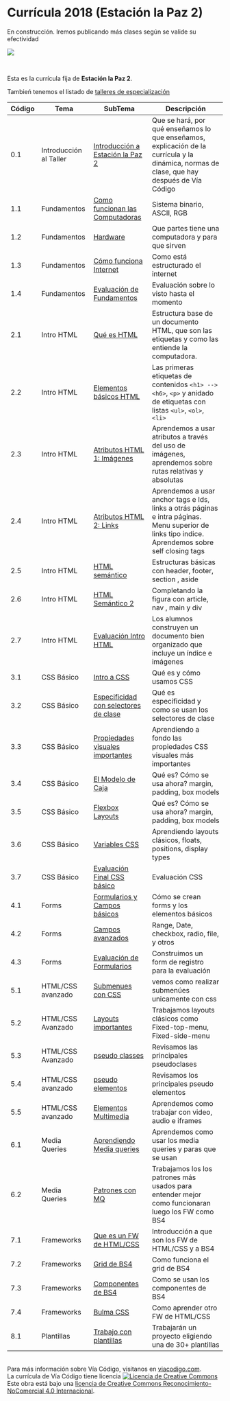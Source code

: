 # Currícula 2018 (Estación la Paz 2)

En construcción. Iremos publicando más clases según se valide su efectividad

<p > <img src="https://viacodigo.com/wp-content/uploads/2017/11/viacodigo-main-logo.png" ></p>
<br>

Esta es la currícula fija de **Estación la Paz 2**.

Tambień tenemos el listado de [talleres de especialización](Talleres.md)

| Código | Tema                   | SubTema                                                                                                                                                                                                                            | Descripción                                                                                                                                        |
| ------ | ---------------------- | ---------------------------------------------------------------------------------------------------------------------------------------------------------------------------------------------------------------------------------- | -------------------------------------------------------------------------------------------------------------------------------------------------- |
| 0.1    | Introducción al Taller | [Introducción a Estación la Paz 2](https://github.com/Via-Codigo/curricula2018/blob/master/0.0%20Introducci%C3%B3n%20al%20taller/Gu%C3%ADa%20de%20clase%20-%20Introducci%C3%B3n%20al%20taller.md)                                  | Que se hará, por qué enseñamos lo que enseñamos, explicación de la currícula y la dinámica, normas de clase, que hay después de Vía Código         |
| 1.1    | Fundamentos            | [Como funcionan las Computadoras](https://github.com/Via-Codigo/curricula2018/blob/master/1.1%20C%C3%B3mo%20funcionan%20las%20computadoras/Gu%C3%ADa%20de%20clase%20-%20C%C3%B3mo%20funcionan%20las%20computadoras.md)             | Sistema binario, ASCII, RGB                                                                                                                        |  |
| 1.2    | Fundamentos            | [Hardware](https://github.com/Via-Codigo/curricula2018/blob/master/1.2%20Hardware/Gu%C3%ADa%20de%20clase%20-%20Hardware.md)                                                                                                        | Que partes tiene una computadora y para que sirven                                                                                                 |
| 1.3    | Fundamentos            | [Cómo funciona Internet](https://github.com/Via-Codigo/curricula2018/blob/master/1.3%20C%C3%B3mo%20funciona%20Internet/Gu%C3%ADa%20de%20clase%20-%20C%C3%B3mo%20funciona%20Internet.md)                                            | Como está estructurado el internet                                                                                                                 |
| 1.4    | Fundamentos            | [Evaluación de Fundamentos](#)                                                                                                                                                                                                     | Evaluación sobre lo visto hasta el momento                                                                                                         |
| 2.1    | Intro HTML             | [Qué es HTML](https://github.com/Via-Codigo/curricula2018/blob/master/2.1%20Qu%C3%A9%20es%20HTML/Gu%C3%ADa%20de%20clase%20-%20Qu%C3%A9%20es%20HTML.md)                                                                             | Estructura base de un documento HTML, que son las etiquetas y como las entiende la computadora.                                                    |
| 2.2    | Intro HTML             | [Elementos básicos HTML](https://github.com/Via-Codigo/curricula2018/blob/master/2.2%20Elementos%20b%C3%A1sicos%20HTML/Gu%C3%ADa%20de%20clase%20-%20Elementos%20b%C3%A1sicos%20HTML.md)                                            | Las primeras etiquetas de contenidos `<h1> --> <h6>`, `<p>` y anidado de etiquetas con listas `<ul>`, `<ol>`, `<li>`                               |
| 2.3    | Intro HTML             | [Atributos HTML 1: Imágenes](https://github.com/Via-Codigo/curricula2018/blob/master/2.3%20Atributos%20HTML%201:Im%C3%A1genes/Gu%C3%ADa%20de%20clase%20-%20Atributos%20HTML%201:Im%C3%A1genes.md)                                  | Aprendemos a usar atributos a través del uso de imágenes, aprendemos sobre rutas relativas y absolutas                                             |
| 2.4    | Intro HTML             | [Atributos HTML 2: Links](https://github.com/Via-Codigo/curricula2018/blob/master/2.4%20Atributos%20HTML%202:Links/Gu%C3%ADa%20de%20clase%20-%20Atributos%20HTML%202:Links.md)                                                     | Aprendemos a usar anchor tags e Ids, links a otrás páginas e intra páginas. Menu superior de links tipo indice. Aprendemos sobre self closing tags |
| 2.5    | Intro HTML             | [HTML semántico](https://github.com/Via-Codigo/curricula2018/blob/master/2.5%20HTML%20Sem%C3%A1ntico/Gu%C3%ADa%20de%20clase%20-%20HTML%20Sem%C3%A1ntico.md)                                                                        | Estructuras básicas con header, footer, section , aside                                                                                            |
| 2.6    | Intro HTML             | [HTML Semántico 2](https://github.com/Via-Codigo/curricula2018/blob/master/2.6%20HTML%20Sem%C3%A1ntico%202/Gu%C3%ADa%20de%20clase%20-%20HTML%20Sem%C3%A1ntico%202.md)                                                              | Completando la figura con article, nav , main y div                                                                                                |
| 2.7    | Intro HTML             | [Evaluación Intro HTML](https://github.com/Via-Codigo/curricula2018/blob/master/2.7%20Evaluaci%C3%B3n%20HTML/Gu%C3%ADa%20de%20correcci%C3%B3n.md)                                                                                  | Los alumnos construyen un documento bien organizado que incluye un índice e imágenes                                                               |
| 3.1    | CSS Básico             | [Intro a CSS](https://github.com/Via-Codigo/curricula2018/blob/master/3.1%20Introducci%C3%B3n%20a%20CSS/Gu%C3%ADa%20de%20clase%20-%20Introducci%C3%B3n%20a%20CSS.md)                                                               | Qué es y cómo usamos CSS                                                                                                                           |
| 3.2    | CSS Básico             | [Especificidad con selectores de clase](https://github.com/Via-Codigo/curricula2018/blob/master/3.2%20Especificidad%20con%20selectores%20de%20clase/Gu%C3%ADa%20de%20clase%20-%20Especificidad%20con%20selectores%20de%20clase.md) | Qué es especificidad y como se usan los selectores de clase                                                                                        |
| 3.3    | CSS Básico             | [Propiedades visuales importantes](https://github.com/Via-Codigo/curricula2018/blob/master/3.3%20Propiedades%20visuales%20importantes/Gu%C3%ADa%20de%20clase%20-%20Propiedades%20visuales%20importantes.md)                        | Aprendiendo a fondo las propiedades CSS visuales más importantes                                                                                   |
| 3.4    | CSS Básico             | [El Modelo de Caja](https://github.com/Via-Codigo/curricula2018/blob/master/3.4%20Modelo%20de%20Caja/Gu%C3%ADa%20de%20clase%20-%20Modelo%20de%20Caja.md)                                                                           | Qué es? Cómo se usa ahora? margin, padding, box models                                                                                             |
| 3.5    | CSS Básico             | [Flexbox Layouts](https://github.com/Via-Codigo/curricula2018/blob/master/3.5%20Flexbox%20Layout/Gu%C3%ADa%20de%20clase%20-%20Layouts%20B%C3%A1sicos.md)                                                                           | Qué es? Cómo se usa ahora? margin, padding, box models                                                                                             |
| 3.6    | CSS Básico             | [Variables CSS](https://github.com/Via-Codigo/curricula2018/blob/master/3.6%20Variables%20CSS/Gu%C3%ADa%20de%20clase%20-%20variables%20CSS.md)                                                                                     | Aprendiendo layouts clásicos, floats, positions, display types                                                                                     |
| 3.7    | CSS Básico             | [Evaluación Final CSS básico](https://github.com/Via-Codigo/curricula2018/blob/master/3.7%20Evaluaci%C3%B3n%20final%20CSS%20B%C3%A1sico/Gu%C3%ADa%20de%20clase%20-%20Evaluaci%C3%B3n%20final%20CSS%20B%C3%A1sico.md)               | Evaluación CSS                                                                                                                                     |
| 4.1    | Forms                  | [Formularios y Campos básicos](https://github.com/Via-Codigo/curricula2018/blob/master/4.1%20Formularios/Gu%C3%ADa%20de%20clase%20-%20Formularios.md)                                                                                                                                                                                                   | Cómo se crean forms y los elementos básicos                                                                                                        |
| 4.2    | Forms                  | [Campos avanzados]()                                                                                                                                                                                                               | Range, Date, checkbox, radio, file, y otros                                                                                                        |
| 4.3    | Forms                  | [Evaluación de Formularios]()                                                                                                                                                                                                      | Construimos un form de registro para la evaluación                                                                                                 |
| 5.1    | HTML/CSS avanzado      | [Submenues con CSS]()                                                                                                                                                                                                              | vemos como realizar submenúes unicamente con css                                                                                                   |
| 5.2    | HTML/CSS Avanzado      | [Layouts importantes]()                                                                                                                                                                                                            | Trabajamos layouts clásicos como Fixed-top-menu, Fixed-side-menu                                                                                   |
| 5.3    | HTML/CSS Avanzado      | [pseudo classes]()                                                                                                                                                                                                                 | Revisamos las principales pseudoclases                                                                                                             |
| 5.4    | HTML/CSS avanzado      | [pseudo elementos]()                                                                                                                                                                                                               | Revisamos los principales pseudo elementos                                                                                                         |
| 5.5    | HTML/CSS avanzado      | [Elementos Multimedia]()                                                                                                                                                                                                           | Aprendemos como trabajar con video, audio e iframes                                                                                                |
| 6.1    | Media Queries          | [Aprendiendo Media queries]()                                                                                                                                                                                                      | Aprendemos como usar los media queries y paras que se usan                                                                                         |
| 6.2    | Media Queries          | [Patrones con MQ ]()                                                                                                                                                                                                               | Trabajamos los los patrones más usados para entender mejor como funcionaran luego los FW como BS4                                                  |
| 7.1    | Frameworks             | [Que es un FW de HTML/CSS]()                                                                                                                                                                                                       | Introducción a que son los FW de HTML/CSS y a BS4                                                                                                  |
| 7.2    | Frameworks             | [Grid de BS4]()                                                                                                                                                                                                                    | Como funciona el grid de BS4                                                                                                                       |
| 7.3    | Frameworks             | [Componentes de BS4 ]()                                                                                                                                                                                                            | Como se usan los componentes de BS4                                                                                                                |
| 7.4    | Frameworks             | [Bulma CSS]()                                                                                                                                                                                                                      | Como aprender otro FW de HTML/CSS                                                                                                                  |
| 8.1    | Plantillas             | [Trabajo con plantillas]()                                                                                                                                                                                                         | Trabajarán un proyecto eligiendo una de 30+ plantillas                                                                                             |

<br>
Para más información sobre Vía Código, visitanos en <a href="https://www.viacodigo.com">viacodigo.com</a>.
<br>
La currícula de Vía Código tiene licencia <a rel="license" href="http://creativecommons.org/licenses/by-nc/4.0/"><img alt="Licencia de Creative Commons" style="border-width:0" src="https://i.creativecommons.org/l/by-nc/4.0/88x31.png" /></a><br />Este obra está bajo una <a rel="license" href="http://creativecommons.org/licenses/by-nc/4.0/">licencia de Creative Commons Reconocimiento-NoComercial 4.0 Internacional</a>.
